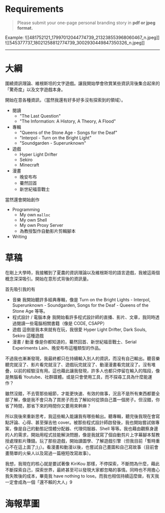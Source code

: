 # Requirements
> Please submit your one-page personal branding story in **pdf or jpeg format.**

Example:
![[481752121_17997012044774739_213238553968060467_n.jpeg]]
![[545377737_18021258812774739_3002930449847350326_n.jpeg]]

---

# 大綱

圍繞資訊理論、維根斯坦的文字遊戲。讓我開始學會欣賞某些資訊背後集合起來的「驚奇度」以及文字遊戲本身。

開始在意各種資訊，（當然我還有好多好多沒有探索到的領域）。
- 閱讀
	- "The Last Question"
	- "The Information: A History, A Theory, A Flood"
- 專輯
	- "Queens of the Stone Age - Songs for the Deaf"
	- "Interpol - Turn on the Bright Light"
	- "Soundgarden - Superunknown"
- 遊戲
	- Hyper Light Drifter
	- Sekiro
	- Minecraft
- 漫畫
	- 晚安布布
	- 驀然回首
	- 新世紀福音戰士

當然還會開始創作

- Programming
	- My own `malloc`
	- My own Shell
	- My own Proxy Server
	- 為教授製作自動影片剪輯腳本
- Writing

# 草稿

在剛上大學時，我接觸到了夏農的資訊理論以及維根斯坦的語言遊戲，我被這兩個概念深深吸引。開始在意形式背後的資訊量。

首先吸引我的有
- 音樂
我開始聽許多經典專輯，像是 Turn on the Bright Lights - Interpol, Superunknown - Soundgarden, Songs for the Deaf - Queens of the Stone Age 等等。
- 程式設計 / 電腦本身
我開始看許多程式設計師的直播、影片、文章，我同時透過閱讀一些電腦相關書籍（像是 CODE, CSAPP）
- 遊戲
這倒是我本來就有在玩，我很愛 Hyper Light Drifter, Dark  Souls, Sekiro 這種遊戲
- 漫畫 / 動漫
像是你都知道的，驀然回首、新世紀福音戰士、Serial Experiments Lain、晚安布布這種類型的作品。

不過我也漸漸發現，我最終都只在持續輸入別人的資訊，而沒有自己輸出。聽音樂聽完就沒了、影片看完就沒了、遊戲玩完就沒了、動漫漫畫看完就沒了。沒有堆疊，以前的經驗沒有用。這也藉此讓我發現，許多人也都只停留在輸入的階段，像是無腦看 Youtube、社群媒體。或是只會使用工具，而不探尋工具為什麼能運作？

雖然沒錯，不去管那些細節，才能更快速、有效的做事，況且不是所有東西都要全部了解，像是我不會只為了買房子而去了解如何從頭自己蓋一個房子。但沒錯，你省了時間，那省下來的時間你又要用來幹麻？

所以我後來重新思考，我這些輸入能讓我有哪些輸出。聽專輯，聽完後我現在會寫點評論、心得、甚至彈吉他 cover。被那些程式設計師啟發後，我也開始嘗試做專案，像是自己的動態記憶體分配器、代理伺服器、Shell 等等。我也藉由觀察身邊的人的需求，開始用程式技能解決問題，像是我就寫了個自動剪片上字幕腳本幫教授處理影片賺錢。玩了那些遊戲，開始讀圖學、了解遊戲引擎（但我目前「暫時重心不在這上面了;)」）。看漫畫和動漫以後，也嘗試自己畫圖和自己寫故事（目前會畫簡單的火柴人以及寫過一篇極短改寫故事）。

我想，我現在的核心就是要試著像 KiriKou 那樣，不停探索，不斷問為什麼，藉此不斷探索自己，探索世界，最終甚至可以發現大家都忽略的事情。同時也不用擔心我失敗後的成本，畢竟我 have nothing to lose。而我也相信持續這麼做，有天我一定會成為一個「還不賴的大人」9

# 海報草圖
